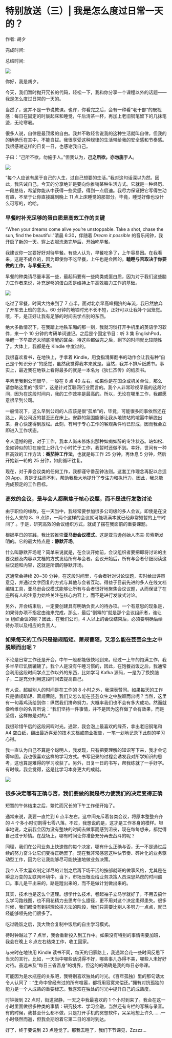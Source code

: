 # 特别放送（三）\| 我是怎么度过日常一天的？

作者: 胡夕

完成时间:

总结时间:

![](<https://static001.geekbang.org/resource/image/12/c0/12b532d06addd1d09f5249e15e0a6bc0.jpg>)

<audio><source src="https://static001.geekbang.org/resource/audio/7d/42/7dd05b26e49465f76f1d1ce5c4d24342.mp3" type="audio/mpeg"></audio>

你好，我是胡夕。

今天，我们暂时抛开冗长的代码，轻松一下，我和你分享一个课程以外的话题——我是怎么度过日常的一天的。

当然了，这并不是一节说教课。也许，你看完之后，会有一种看“老干部”的既视感：每日在固定的时辰起床和睡觉，午后清茶一杯，再加上老旧钢笔留下的几抹笔迹，无论寒暑。

很多人说，自律是最顶级的自由。我并不敢轻言说我的这种生活就叫自律，但我的的确确乐在其中，不能自拔。我很享受这种规律的生活带给我的安全感和节奏感。我很感谢这样的日复一日，也感谢我自己。

子曰：“己所不欲，勿施于人。”但我认为，**己之所欲，亦勿施于人**。

![](<https://static001.geekbang.org/resource/image/95/32/95c29962376394299e944aa3b7a06532.png?wh=397*245>)

“每个人应该有属于自己的人生，过自己想要的生活。”我对这句话深以为然。因此，我告诫自己，今天的分享绝非是要向你推销某种生活方式。它就是一种经历、一段总结，希望你能从中获得一些灵感，得到一点启迪。我尽力保证把它写得生动有趣，不至于让你直接跳到晚上 11 点上床睡觉的那部分。毕竟，睡觉好像也没什么可写的，哈哈。

### 早餐时补充足够的蛋白质是高效工作的关键

“When your dreams come alive you’re unstoppable. Take a shot, chase the sun, find the beautiful.”清晨 6:30，伴随着 *Dream it possible* 的音乐闹钟，我开启了新的一天。穿上衣服洗漱完毕后，开始吃早餐。

<!-- [[[read_end]]] -->

我建议你一定要好好对待早餐。有些人认为，早餐吃多了，上午容易困。在我看来，这是不成立的，因为即使你不吃早餐，上午也是会困的。**瞌睡与否取决于你要做的工作，与早餐无关**。

早餐的种类请尽量丰富一些，最起码要有一些肉类或蛋白质，因为对于我们这些脑力工作者来说，补充足够的蛋白质是维持上午高效脑力工作的基础。

![](<https://static001.geekbang.org/resource/image/54/27/5408922d21a558a770fc7fdfc1ef7227.jpg?wh=1426*1920>)

吃过了早餐，时间大约来到了 7 点半。面对北京早高峰拥挤的车流，我已然放弃了开车去上班的念头。60 分钟的地铁时光不长不短，正好可以让我补个回笼觉。哦，不，是正好让我有足够的时间去学点别的东西。

绝大多数情况下，在我踏上地铁车厢的那一刻，我就习惯打开手机里的英语学习软件，来一个 10 分钟的考研单词速记。之后是个固定节目：听 3 集 EnglishPod，唤醒一下早晨还未彻底清醒的耳朵。待这些都做完之后，剩下的时间就比较随性了。大体上，我都是在 Kindle 中度过的。

我很喜欢看书，在地铁上，手拿着 Kindle，用食指滑屏翻书的动作会让我有种“自己是个知识分子”的感觉，虽然我觉得我本来就是。当然，我并不排斥纸质书。事实上，最近我在地铁上看得最多的就是一本名为《狄仁杰传》的纸质书。

平素里我到公司很早，一般在 8 点 40 左右。如果你是在国企或机关单位，那么请忽略这里的“很早”，这是针对互联网行业而言的。我个人非常珍视早晨的这段时间，因为在这段时间内，我的工作效率是最高的。所以，无论在哪里工作，我都愿意很早到公司。

一般情况下，这么早到公司的人应该是很“孤单”的，毕竟，可能很多同事依然还在路上，离公司近的甚至还在床上。安静的氛围能够让我从地铁站的喧嚣中解脱出来，身心快速得到放松。此刻，有利于专心工作的客观条件均已形成，因而我会立即进入工作状态。

令人遗憾的是，对于工作，我本人尚未修炼出那种如痴如醉的专注状态。站如松、坐如钟似的钉在座位上好几个小时忙于工作，我暂时还做不到。幸好，世间有一种巨高效的工作方法：**番茄钟工作法**，也就是每工作 25 分钟，再休息 5 分钟，然后开始新一轮的 25 分钟，如此循环往复。

现在，对于非会议类的任何工作，我都谨守番茄钟法则。这套工作理念再配以合适的 App，真是无往而不利，帮助我极大地提升了专注力和执行力，因此，我总能完成预定的工作目标。

### 高效的会议，是与会人都聚焦于核心议题，而不是进行发散讨论

由于职位的缘故，在一天当中，我经常要参加很多公司级的多人会议。即使是在没什么人来的 8、9 点钟，一两个这样的会议就可能填满本就已经非常短暂的上午时间了 。于是，研究高效的会议组织方式，就成了摆在我面前的重要课题。

根据平日的实践，我比较推崇**亚马逊会议模式**。这是亚马逊创始人杰夫·贝索斯发明的。它的最大特点是：**静默开场**。

什么叫静默开场呢？简单来说就是，在会议开始前，会议组织者要把即将讨论的主要议题及内容以文档的方式发给所有与会者。会议开始后，所有与会者仔细阅读这些议题和内容，这就是所谓的静默开场。

这通常会持续 20\~30 分钟，在这段时间里，与会者针对讨论议题，实时给出评审意见，并通过文字回复的方式与其他与会者互动。得益于目前先进的多人在线文档编辑工具，亚马逊会议模式能够让所有与会者很好地聚焦会议议题，从而保证了在座所有人的注意力始终关注在核心内容上，而不是进行发散式讨论。

另外，开会结束后，一定要创建具有明确负责人的待办项。一个有意思的现象是，如果待办项不指定由谁来完成，那么，最后“倒霉的”就是那个会议组织者，谁让 ta 组织会议的呢？因此，在我们公司，4 人以上的会议结束后，必须要明确后续待办项以及相应的负责人。

### 如果每天的工作只是循规蹈矩、萧规曹随，又怎么能在芸芸众生之中脱颖而出呢？

不论是日常工作还是开会，中午一般都能很快地到来。经过一上午的饱满工作，我多半早已饥肠辘辘了。我个人是没有午睡习惯的，因此，在饱餐战饭之后，我通常会利用这段时间学点工作以外的东西，比如学习 Kafka 源码，一是为了换换脑子，二是充分利用这段时间去提高自己。

有人说，超越别人的时间是在工作的 8 小时之外，我深表赞同。如果每天的工作只是循规蹈矩、萧规曹随，我们又怎么能在芸芸众生之中脱颖而出呢？当然，这里有一句毒鸡汤给到你：纵然我们拼命努力，大概率我们也不会有多大成功。然而就像哈维尔的名言所说：“我们坚持一件事情，并不是因为这样做了会有效果，而是坚信，这样做是对的。”

我很珍惜午后的这段闲暇时光。通常，我会泡上最喜欢的绿茶，拿出老旧钢笔和 A4 空白纸，翻出最近喜爱的技术文档或商业报告，一笔一划地记录下此刻的学习心得。

我一直认为自己不算是个聪明人，我发现，只有把要理解的知识写下来，我才会记得牢固。我也很喜欢这样的学习方式。书写记录的过程会诱发我对所学知识的思考，这也算是难得的学习收获了。另外，日复一日的书写，帮我练就了一手好字。有时候，我会觉得，这是比学习本身更大的成就。

![](<https://static001.geekbang.org/resource/image/ae/74/aea0e818a38cf776ccf705d61f5d2274.jpeg?wh=3968*690>)

### 很多决定哪有正确与否，我们要做的就是尽力使我们的决定变得正确

短暂的午休结束之后，繁忙而冗长的下午工作便开始了。

通常来说，我要一直忙到 6 点半左右。这中间充斥着各类会议，将原本整整齐齐的 4 个多小时切割得七零八落。不过，我想说的是，这才是工作本身的模样。坦率地说，之前我会因为没有整块的时间去做事而感到沮丧，现在每每想来，都觉得自己过于矫情。在战场上，哪有时间让你准备充分再去战斗的呢？

同理，我们在公司业务上快速做的每个决定，哪有什么正确与否，无一不是通过后续的努力奋斗让它们变得正确罢了。现在我非常感恩这种快节奏、碎片化的业务驱动型工作，因为它让我能够尽可能快速地做业务决策。

我个人不太喜欢制定详尽的计划之后再下场干活的按部就班的做事风格，尤其是在瞬息万变的互联网环境中。当下，市场压根没给业务决策人员深思熟虑的时间窗口。事儿是干出来的，路是蹚出来的，而不是做计划做出来的。

其实，技术也是这么个道理。想学什么技术，卷起袖子立马学就好了，不用去搞什么学习路线图，也不用花精力去思考什么捷径，更不用对这个决定患得患失。很多时候，我们都没有到拼理论拼方法的阶段，我们只需要比别人多努力一点点，就已经能够领先他们很多了。

吃过晚饭之后，我大致会复制中饭后的自主学习模式。

待时钟越过了 7 点半，我会重新投入到工作中。如果没有特别的事情需要加班，我会在晚上 8 点左右结束工作，收工回家。

与来时在地铁用 Kindle 读书不同，每天的归家路上，我通常会花一些时间反思下当天的言行。比如，一天当中哪些话说得不好，哪些事儿办得不美，哪些人未好好对待。虽远未及“每日三省吾身”的境界，但这的的确确是我的每日必修课。

可能因为是水瓶座的关系吧，我特别喜欢独处的时光。《百年孤独》里的那句话太令人认同了：“生命中曾经有过的所有喧嚣，都将用寂寞来偿还。”拥有对抗孤独的能力是一个人成熟的重要标志。我喜欢在独处的时光中提升自己的成熟度。

时钟拨到 22 点时，街道寂静，一天之中我最喜欢的 1 个小时到来了。我会在这一小时里面做很多种类的事情：研究技术、学习金融，当然还有专栏的写稿与录音。有的时候，我甚至什么都不做，只是打开手机的冥想软件，呆呆地想上许久……一小时倏然而逝，但我会期盼着它第二日的准时到达。

好了，终于要说到 23 点睡觉了。那我去睡了，我们下节课见，Zzzzz…

